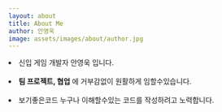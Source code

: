```yaml
---
layout: about
title: About Me
author: 안영욱
image: assets/images/about/author.jpg
---
```

<meta name="viewport" content="width=device-width, initial-scale=1.0, maximum-scale=1, minimum-scale=1">

<li> 신입 게임 개발자 안영욱 입니다. </li> <br>
<li> <b>팀 프로젝트, 협업</b> 에 거부감없이 원활하게 임할수있습니다. </li> <br>
<li> 보기좋은코드 누구나 이해할수있는 코드를 작성하려고 노력합니다. </li>
